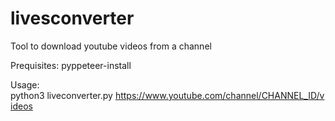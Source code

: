 # livesconverter
Tool to download youtube videos from a channel


Prequisites:
pyppeteer-install

Usage:
python3 liveconverter.py https://www.youtube.com/channel/CHANNEL_ID/videos


